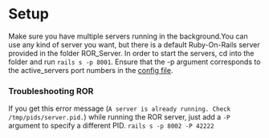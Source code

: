 # Setup
Make sure you have multiple servers running in the background.You can use any kind of server you want, but there is a default Ruby-On-Rails server provided in the folder ROR_Server. In order to start the servers, cd into the folder and run `rails s -p 8001`. Ensure that the -p argument corresponds to the active_servers port numbers in the [config file](https://github.com/JinBean/Load-Balancer-Implementation/blob/master/config.py).

### Troubleshooting ROR
If you get this error message (`A server is already running. Check /tmp/pids/server.pid.`) while running the ROR server, just add a `-P` argument to specify a different PID. `rails s -p 8002 -P 42222`
